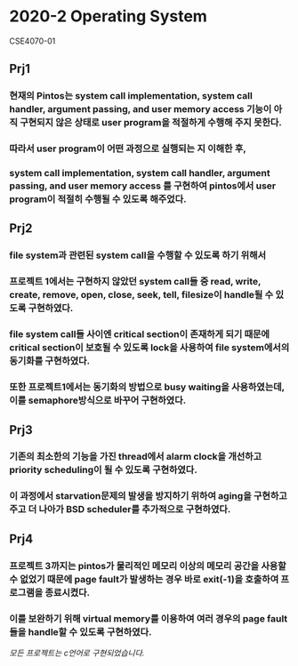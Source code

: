 # 2020-2 Operating System
CSE4070-01

## Prj1
### 현재의 Pintos는 system call implementation, system call handler, argument passing, and user memory access 기능이 아직 구현되지 않은 상태로 user program을 적절하게 수행해 주지 못한다. 
### 따라서 user program이 어떤 과정으로 실행되는 지 이해한 후, 
### system call implementation, system call handler, argument passing, and user memory access 를 구현하여 pintos에서 user program이 적절히 수행될 수 있도록 해주었다.

## Prj2
### file system과 관련된 system call을 수행할 수 있도록 하기 위해서 
### 프로젝트 1에서는 구현하지 않았던 system call들 중 read, write, create, remove, open, close, seek, tell, filesize이 handle될 수 있도록 구현하였다.
### file system call들 사이엔 critical section이 존재하게 되기 때문에 critical section이 보호될 수 있도록 lock을 사용하여 file system에서의 동기화를 구현하였다. 
### 또한 프로젝트1에서는 동기화의 방법으로 busy waiting을 사용하였는데, 이를 semaphore방식으로 바꾸어 구현하였다.

## Prj3
### 기존의 최소한의 기능을 가진 thread에서 alarm clock을 개선하고 priority scheduling이 될 수 있도록 구현하였다.
### 이 과정에서 starvation문제의 발생을 방지하기 위하여 aging을 구현하고주고 더 나아가 BSD scheduler를 추가적으로 구현하였다.

## Prj4
### 프로젝트 3까지는 pintos가 물리적인 메모리 이상의 메모리 공간을 사용할 수 없었기 때문에 page fault가 발생하는 경우 바로 exit(-1)을 호출하여 프로그램을 종료시켰다. 
### 이를 보완하기 위해 virtual memory를 이용하여 여러 경우의 page fault들을 handle할 수 있도록 구현하였다.

*모든 프로젝트는 c언어로 구현되었습니다.*
